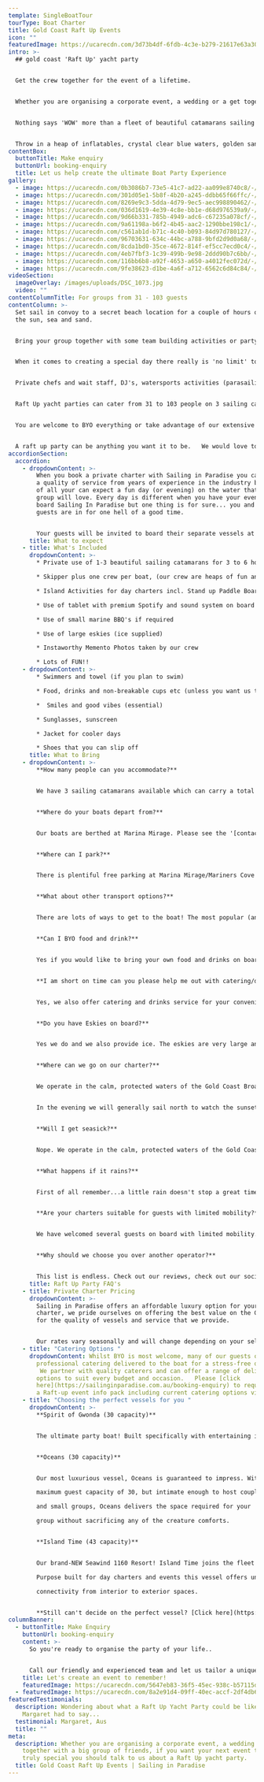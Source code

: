 ```yaml
---
template: SingleBoatTour
tourType: Boat Charter
title: Gold Coast Raft Up Events
icon: ""
featuredImage: https://ucarecdn.com/3d73b4df-6fdb-4c3e-b279-21617e63a30e/-/preview/-/enhance/50/
intro: >-
  ## gold coast 'Raft Up' yacht party


  Get the crew together for the event of a lifetime.


  Whether you are organising a corporate event, a wedding or a get together with a big group of friends, if you want your next event to be truly special you should talk to us about a Raft Up yacht party.


  Nothing says 'WOW' more than a fleet of beautiful catamarans sailing together in one of the most pristine locations in Australia.


  Throw in a heap of inflatables, crystal clear blue waters, golden sandy beaches, awesome tunes and beach games, and you have an insta-worthy event that everyone will want to be a part of.
contentBox:
  buttonTitle: Make enquiry
  buttonUrl: booking-enquiry
  title: Let us help create the ultimate Boat Party Experience
gallery:
  - image: https://ucarecdn.com/0b3086b7-73e5-41c7-ad22-aa099e8740c8/-/preview/-/enhance/34/
  - image: https://ucarecdn.com/301d05e1-5b8f-4b20-a245-ddbb65f66ffc/-/preview/-/enhance/22/
  - image: https://ucarecdn.com/8269e9c3-5dda-4d79-9ec5-aec998890462/-/preview/-/enhance/27/
  - image: https://ucarecdn.com/036d1619-4e39-4c8e-bb1e-d68d976539a9/-/preview/-/enhance/50/
  - image: https://ucarecdn.com/9d66b331-785b-4949-adc6-c67235a078cf/-/preview/-/enhance/39/
  - image: https://ucarecdn.com/9a61198a-b6f2-4b45-aac2-1290bbe198c1/-/preview/-/enhance/50/
  - image: https://ucarecdn.com/c561ab1d-b71c-4c40-b093-84d97d780127/-/preview/-/enhance/50/
  - image: https://ucarecdn.com/96703631-634c-44bc-a788-9bfd2d9d0a68/-/preview/-/enhance/18/
  - image: https://ucarecdn.com/8cda1bd0-35ce-4672-814f-ef5cc7ecd0c4/-/preview/-/enhance/50/
  - image: https://ucarecdn.com/4eb7fbf3-1c39-499b-9e98-2ddd90b7c6bb/-/preview/-/enhance/36/
  - image: https://ucarecdn.com/116bb6b8-a92f-4653-a650-a4012fec072d/-/preview/-/enhance/50/
  - image: https://ucarecdn.com/9fe38623-d1be-4a6f-a712-6562c6d84c84/-/preview/-/enhance/27/
videoSection:
  imageOverlay: /images/uploads/DSC_1073.jpg
  video: ""
contentColumnTitle: For groups from 31 - 103 guests
contentColumn: >-
  Set sail in convoy to a secret beach location for a couple of hours of fun in
  the sun, sea and sand.


  Bring your group together with some team building activities or party the afternoon away.


  When it comes to creating a special day there really is 'no limit' to what can be achieved.


  Private chefs and wait staff, DJ's, watersports activities (parasailing, jetboats etc), drones and professional photographers, the list goes on.


  Raft Up yacht parties can cater from 31 to 103 people on 3 sailing catamarans.


  You are welcome to BYO everything or take advantage of our extensive catering options from some of the Gold Coast's best caterers and private chefs.


  A raft up party can be anything you want it to be.   We would love to hep make your boat party dreams a reality!
accordionSection:
  accordion:
    - dropdownContent: >-
        When you book a private charter with Sailing in Paradise you can expect
        a quality of service from years of experience in the industry but most
        of all your can expect a fun day (or evening) on the water that your
        group will love. Every day is different when you have your event on
        board Sailing In Paradise but one thing is for sure... you and your
        guests are in for one hell of a good time.


        Your guests will be invited to board their separate vessels at the marina before setting sail in convoy to an island location.   On the island your guests will be able to enjoy a range of activities including Beach Volleyball, Stand Up Paddleboards, Beach Cricket and more.   Raft Ups on anchor are also available on request.
      title: What to expect
    - title: What's Included
      dropdownContent: >-
        * Private use of 1-3 beautiful sailing catamarans for 3 to 6 hours

        * Skipper plus one crew per boat, (our crew are heaps of fun and have a laid-back yet professional nature) we promise you will love them. Check out the '[about us](https://sailinginparadise.com.au/about-us/)' page to meet the gang!

        * Island Activities for day charters incl. Stand up Paddle Boards, beach volleyball and splash

        * Use of tablet with premium Spotify and sound system on board

        * Use of small marine BBQ's if required

        * Use of large eskies (ice supplied)

        * Instaworthy Memento Photos taken by our crew

        * Lots of FUN!!
    - dropdownContent: >-
        * Swimmers and towel (if you plan to swim)

        * Food, drinks and non-breakable cups etc (unless you want us to organise the catering for you).

        *  Smiles and good vibes (essential)

        * Sunglasses, sunscreen

        * Jacket for cooler days

        * Shoes that you can slip off
      title: What to Bring
    - dropdownContent: >-
        **How many people can you accommodate?**


        We have 3 sailing catamarans available which can carry a total of 103 guests.


        **Where do your boats depart from?**


        Our boats are berthed at Marina Mirage. Please see the '[contact us](https://sailinginparadise.com.au/contact-us/)' page on our website for further details and a map. Marina Mirage is about 10 mins from Surfers and 15 mins from Broadbeach.


        **Where can I park?**


        There is plentiful free parking at Marina Mirage/Mariners Cove which you are permitted to use.  Please check signage at time of parking and if parking overnight consider street parking to avoid towing.


        **What about other transport options?**


        There are lots of ways to get to the boat! The most popular (and cost effective/convenient) is often via Maxi Taxis.


        **Can I BYO food and drink?**


        Yes if you would like to bring your own food and drinks on board that is completely fine.


        **I am short on time can you please help me out with catering/drinks?**


        Yes, we also offer catering and drinks service for your convenience. Please request our full catering list as advance bookings are required. We offer a range of catering options from grazing boards, to canapes and private chefs.


        **Do you have Eskies on board?**


        Yes we do and we also provide ice. The eskies are very large and can be used for food or drink.


        **Where can we go on our charter?**


        We operate in the calm, protected waters of the Gold Coast Broadwater. Where to go very much depends on what you would like to do and how long your boat charter is for so please feel free to discuss this with our team. In a 3 hour charter during the day our guests usually love a swim stop at Wavebreak Island where you can enjoy the range of island activities on board. Your skipper is knowledgeable in the local area and will make recommendations based on the conditions on the day.  If you don't wish to swim in a 3 hour charter you instead opt to sail further north along the inside of South Stradbroke Island and see the millionaires mansions at Sovereign Islands.


        In the evening we will generally sail north to watch the sunset and return to the southern part of the Broadwater to enjoy the city lights after dark which are just beautiful.


        **Will I get seasick?**


        Nope. We operate in the calm, protected waters of the Gold Coast Broadwater. We do not go offshore (into the open ocean) so we do not experience large waves. Our catamarans are very stable, and do not have the same side to side rocking motion as experienced by single hull vessels so you won't get seasick or spill your drink either :-).


        **What happens if it rains?**


        First of all remember...a little rain doesn't stop a great time on our boats especially in the warm Gold Coast endless summer... But do rest assured that we have a very generous wet weather policy as we want you to enjoy your time on board the boat, so if there is torrential rain or storms at the time you will be able to cancel or reschedule your cruise. Please see the full booking policy provided with your invoice for full details or contact our team.


        **Are your charters suitable for guests with limited mobility?**


        We have welcomed several guests on board with limited mobility. However we do realise that each individual is different in terms of ability and what they are comfortable with. Please take a look at the 360 tours on the '[Our Boats](https://sailinginparadise.com.au/our-boats/)' page for an ideal of getting around the boats and do bear in mind a big step up (or carry) is required to board the boats at the marina. Our friendly team will be happy to discuss further to ensure you and your guests are comfortable prior to making a booking.


        **Why should we choose you over another operator?**


        This list is endless. Check out our reviews, check out our socials, speak to someone who has been with us before (you would be surprised, you will probably know someone who has been with us?), and we pride ourselves on the fact that our guests keep coming back (some have sailed with us as many as 8 times). We go out of our way to create the best experience possible and are constantly updating, re-inventing, reinvesting and reviewing. We're not happy until you're happy and we want you to come back again and again. We can blow our own trumpet from time to time right? :-)
      title: Raft Up Party FAQ's
    - title: Private Charter Pricing
      dropdownContent: >-
        Sailing in Paradise offers an affordable luxury option for your boat
        charter, we pride ourselves on offering the best value on the Gold Coast
        for the quality of vessels and service that we provide.


        Our rates vary seasonally and will change depending on your selected vessel and charter duration.  Please [click here](https://sailinginparadise.com.au/booking-enquiry) to request a Raft-up event info pack including rate card via email
    - title: "Catering Options "
      dropdownContent: Whilst BYO is most welcome, many of our guests opt to have
        professional catering delivered to the boat for a stress-free option. 
         We partner with quality caterers and can offer a range of delicious
        options to suit every budget and occasion.   Please [click
        here](https://sailinginparadise.com.au/booking-enquiry) to request
        a Raft-up event info pack including current catering options via email.
    - title: "Choosing the perfect vessels for you "
      dropdownContent: >-
        **Spirit of Gwonda (30 capacity)** 


        The ultimate party boat! Built specifically with entertaining in mind, her open plan layout is designed for you to soak up the sun or dance the day/night away! The easy foredeck access via the centre of the boat ensures your guests can always see one another no matter where they are on the boat, which is also great for families with small children!


        **Oceans (30 capacity)** 


        Our most luxurious vessel, Oceans is guaranteed to impress. With a

        maximum guest capacity of 30, but intimate enough to host couples

        and small groups, Oceans delivers the space required for your

        group without sacrificing any of the creature comforts.


        **Island Time (43 capacity)** 


        Our brand-NEW Seawind 1160 Resort! Island Time joins the fleet in October 2023 and brings a new charter experience to the Gold Coast.

        Purpose built for day charters and events this vessel offers unrivalled

        connectivity from interior to exterior spaces. 


        **Still can't decide on the perfect vessel? [Click here](https://sailinginparadise.com.au/our-boats/) to take a tour of our boats!**
columnBanner:
  - buttonTitle: Make Enquiry
    buttonUrl: booking-enquiry
    content: >-
      So you're ready to organise the party of your life..


      Call our friendly and experienced team and let us tailor a unique and special VIP Raft Up Yacht Party Experience that you and your crew will never forget.
    title: Let's create an event to remember!
    featuredImage: https://ucarecdn.com/5647eb83-36f5-45ec-938c-b57115db0ee3/
  - featuredImage: https://ucarecdn.com/8a2e91d4-09ff-40ec-accf-2df4db6cb858/
featuredTestimonials:
  description: Wondering about what a Raft Up Yacht Party could be like? Hear what
    Margaret had to say...
  testimonial: Margaret, Aus
  title: ""
meta:
  description: Whether you are organising a corporate event, a wedding or a get
    together with a big group of friends, if you want your next event to be
    truly special you should talk to us about a Raft Up yacht party.
  title: Gold Coast Raft Up Events | Sailing in Paradise
---
```

